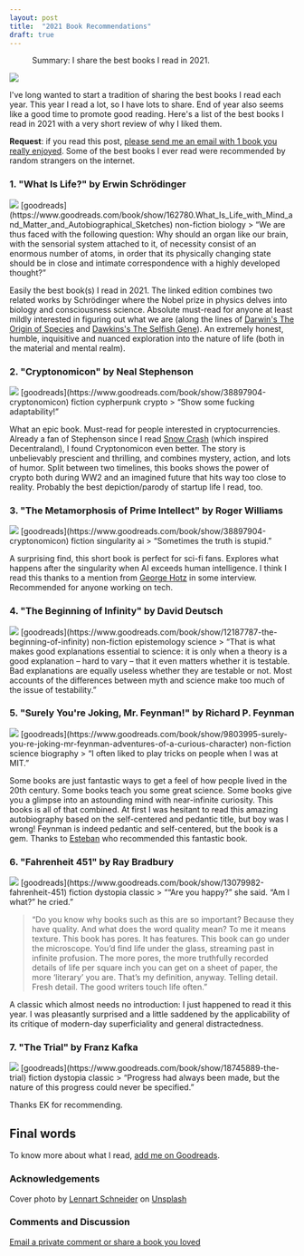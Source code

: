 ```yaml
---
layout: post
title:  "2021 Book Recommendations"
draft: true
---
```

<figure>
  <figcaption style="text-align: left">
  Summary: I share the best books I read in 2021.
  </figcaption>
</figure>
<img class="cover" src="/img/books-2021/cover.jpg">

I've long wanted to start a tradition of sharing the best books I read each year. This year I read a lot, so I have lots to share. End of year also seems like a good time to promote good reading. Here's a list of the best books I read in 2021 with a very short review of why I liked them. 

**Request**: if you read this post, [please send me an email with 1 book you really enjoyed](mailto:books@maraoz.com). Some of the best books I ever read were recommended by random strangers on the internet. 

### 1. "What Is Life?" by Erwin Schrödinger
<img class="book" src="/img/books-2021/1.jpg">
[goodreads](https://www.goodreads.com/book/show/162780.What_Is_Life_with_Mind_and_Matter_and_Autobiographical_Sketches)
<span class="badge badge-warning">non-fiction</span> <span class="badge badge-info">biology</span>
> “We are thus faced with the following question: Why should an organ like our brain, with the sensorial system attached to it, of necessity consist of an enormous number of atoms, in order that its physically changing state should be in close and intimate correspondence with a highly developed thought?”

Easily the best book(s) I read in 2021. The linked edition combines two related works by Schrödinger where the Nobel prize in physics delves into biology and consciousness science. Absolute must-read for anyone at least mildly interested in figuring out what we are (along the lines of [Darwin's The Origin of Species](https://www.goodreads.com/book/show/22463.The_Origin_of_Species) and [Dawkins's The Selfish Gene](https://www.goodreads.com/book/show/61535.The_Selfish_Gene)). An extremely honest, humble, inquisitive and nuanced exploration into the nature of life (both in the material and mental realm).


### 2. "Cryptonomicon" by Neal Stephenson 
<img class="book" src="/img/books-2021/2.jpg">
[goodreads](https://www.goodreads.com/book/show/38897904-cryptonomicon)
<span class="badge badge-success">fiction</span> <span class="badge badge-info">cypherpunk</span> <span class="badge badge-info">crypto</span>
> “Show some fucking adaptability!”

What an epic book. Must-read for people interested in cryptocurrencies. Already a fan of Stephenson since I read [Snow Crash](https://www.goodreads.com/book/show/40651883-snow-crash) (which inspired Decentraland), I found Cryptonomicon even better. The story is unbelievably prescient and thrilling, and combines mystery, action, and lots of humor. Split between two timelines, this books shows the power of crypto both during WW2 and an imagined future that hits way too close to reality. Probably the best depiction/parody of startup life I read, too.   


### 3. "The Metamorphosis of Prime Intellect" by Roger Williams
<img class="book" src="/img/books-2021/3.jpg">
[goodreads](https://www.goodreads.com/book/show/38897904-cryptonomicon)
<span class="badge badge-success">fiction</span> <span class="badge badge-info">singularity</span> <span class="badge badge-info">ai</span>
> “Sometimes the truth is stupid.”  

A surprising find, this short book is perfect for sci-fi fans. Explores what happens after the singularity when AI exceeds human intelligence. I think I read this thanks to a mention from [George Hotz](https://en.wikipedia.org/wiki/George_Hotz) in some interview. Recommended for anyone working on tech. 

### 4. "The Beginning of Infinity" by David Deutsch
<img class="book" src="/img/books-2021/4.jpg">
[goodreads](https://www.goodreads.com/book/show/12187787-the-beginning-of-infinity)
<span class="badge badge-warning">non-fiction</span> <span class="badge badge-info">epistemology</span> <span class="badge badge-info">science</span>
> “That is what makes good explanations essential to science: it is only when a theory is a good explanation – hard to vary – that it even matters whether it is testable. Bad explanations are equally useless whether they are testable or not. Most accounts of the differences between myth and science make too much of the issue of testability.”  


### 5. "Surely You're Joking, Mr. Feynman!" by Richard P. Feynman
<img class="book" src="/img/books-2021/5.jpg">
[goodreads](https://www.goodreads.com/book/show/9803995-surely-you-re-joking-mr-feynman-adventures-of-a-curious-character)
<span class="badge badge-warning">non-fiction</span> <span class="badge badge-info">science</span> <span class="badge badge-info">biography</span>
> “I often liked to play tricks on people when I was at MIT.”  

Some books are just fantastic ways to get a feel of how people lived in the 20th century. Some books teach you some great science. Some books give you a glimpse into an astounding mind with near-infinite curiosity. This books is all of that combined. At first I was hesitant to read this amazing autobiography based on the self-centered and pedantic title, but boy was I wrong! Feynman is indeed pedantic and self-centered, but the book is a gem. Thanks to [Esteban](https://twitter.com/eordano) who recommended this fantastic book. 


### 6. "Fahrenheit 451" by Ray Bradbury
<img class="book" src="/img/books-2021/6.jpg">
[goodreads](https://www.goodreads.com/book/show/13079982-fahrenheit-451)
<span class="badge badge-warning">fiction</span> <span class="badge badge-info">dystopia</span> <span class="badge badge-info">classic</span>
> ““Are you happy?” she said. “Am I what?” he cried.”  

> “Do you know why books such as this are so important? Because they have quality. And what does the word quality mean? To me it means texture. This book has pores. It has features. This book can go under the microscope. You’d find life under the glass, streaming past in infinite profusion. The more pores, the more truthfully recorded details of life per square inch you can get on a sheet of paper, the more ‘literary’ you are. That’s my definition, anyway. Telling detail. Fresh detail. The good writers touch life often.”  

A classic which almost needs no introduction: I just happened to read it this year. I was pleasantly surprised and a little saddened by the applicability of its critique of modern-day superficiality and general distractedness.


### 7. "The Trial" by Franz Kafka
<img class="book" src="/img/books-2021/7.jpg">
[goodreads](https://www.goodreads.com/book/show/18745889-the-trial)
<span class="badge badge-warning">fiction</span> <span class="badge badge-info">dystopia</span> <span class="badge badge-info">classic</span>
> “Progress had always been made, but the nature of this progress could never be specified.”   


Thanks EK for recommending. 



## Final words

To know more about what I read, [add me on Goodreads](https://www.goodreads.com/user/show/4384558-manuel-araoz).

### Acknowledgements
Cover photo by <a href="https://unsplash.com/@lennartschneider?utm_source=unsplash&utm_medium=referral&utm_content=creditCopyText">Lennart Schneider</a> on <a href="https://unsplash.com/s/photos/books?utm_source=unsplash&utm_medium=referral&utm_content=creditCopyText">Unsplash</a>
  

### Comments and Discussion
[Email a private comment or share a book you loved](mailto:books@maraoz.com)